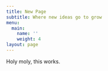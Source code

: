 ```yaml
---
title: New Page
subtitle: Where new ideas go to grow
menu:
  main:
    name: ''
    weight: 4
layout: page
---
```

Holy moly, this works.
